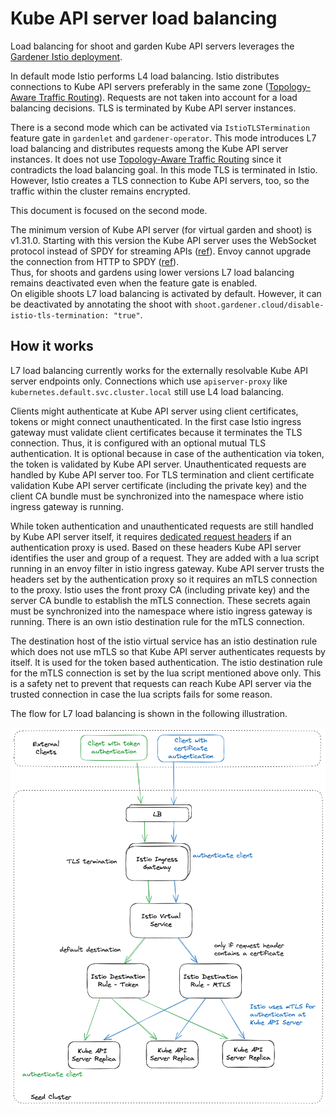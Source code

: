 # Kube API server load balancing

Load balancing for shoot and garden Kube API servers leverages the [Gardener Istio deployment](istio.md).

In default mode Istio performs L4 load balancing. Istio distributes connections to Kube API servers preferably in the
same zone ([Topology-Aware Traffic Routing](topology_aware_routing.md#topology-aware-services-in-the-seed-cluster)).
Requests are not taken into account for a load balancing decisions. TLS is terminated by Kube API server instances.  

There is a second mode which can be activated via `IstioTLSTermination` feature gate in `gardenlet` and `gardener-operator`.
This mode introduces L7 load balancing and distributes requests among the Kube API server instances.
It does not use [Topology-Aware Traffic Routing](topology_aware_routing.md) since it contradicts the load balancing goal.
In this mode TLS is terminated in Istio. However, Istio creates a TLS connection to Kube API servers, too, so the
traffic within the cluster remains encrypted.

This document is focused on the second mode.

The minimum version of Kube API server (for virtual garden and shoot) is v1.31.0. Starting with this version the Kube API
server uses the WebSocket protocol instead of SPDY for streaming APIs ([ref](https://kubernetes.io/blog/2024/08/20/websockets-transition/)).
Envoy cannot upgrade the connection from HTTP to SPDY ([ref](https://github.com/envoyproxy/envoy/issues/36469)).  
Thus, for shoots and gardens using lower versions L7 load balancing remains deactivated even when the feature gate is enabled.  
On eligible shoots L7 load balancing is activated by default. However, it can be deactivated by annotating the shoot with
`shoot.gardener.cloud/disable-istio-tls-termination: "true"`.

## How it works

L7 load balancing currently works for the externally resolvable Kube API server endpoints only. Connections which use
`apiserver-proxy` like `kubernetes.default.svc.cluster.local` still use L4 load balancing.

Clients might authenticate at Kube API server using client certificates, tokens or might connect unauthenticated. In the
first case Istio ingress gateway must validate client certificates because it terminates the TLS connection. Thus, it is
configured with an optional mutual TLS authentication. It is optional because in case of the authentication via token,
the token is validated by Kube API server. Unauthenticated requests are handled by Kube API server too. For TLS
termination and client certificate validation Kube API server certificate (including the private key) and the client CA
bundle must be synchronized into the namespace where istio ingress gateway is running.

While token authentication and unauthenticated requests are still handled by Kube API server itself, it requires
[dedicated request headers](https://kubernetes.io/docs/reference/access-authn-authz/authentication/#authenticating-proxy)
if an authentication proxy is used. Based on these headers Kube API server identifies the user and group of a request.
They are added with a lua script running in an envoy filter in istio ingress gateway. Kube API server trusts the headers
set by the authentication proxy so it requires an mTLS connection to the proxy. Istio uses the front proxy CA
(including private key) and the server CA bundle to establish the mTLS connection. These secrets again must be synchronized
into the namespace where istio ingress gateway is running. There is an own istio destination rule for the mTLS connection.

The destination host of the istio virtual service has an istio destination rule which does not use mTLS so that Kube API
server authenticates requests by itself. It is used for the token based authentication. The istio destination rule for
the mTLS connection is set by the lua script mentioned above only. This is a safety net to prevent that requests can
reach Kube API server via the trusted connection in case the lua scripts fails for some reason.

The flow for L7 load balancing is shown in the following illustration.

![L7 load-balancing](./images/l7-load-balancing.png)
